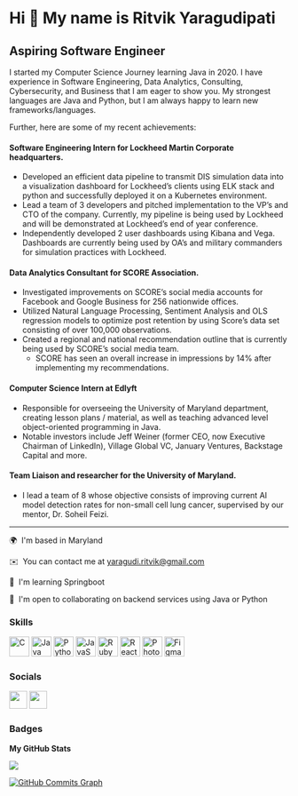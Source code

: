 Hi 👋 My name is Ritvik Yaragudipati
====================================

Aspiring Software Engineer
--------------------------

I started my Computer Science Journey learning Java in 2020. I have experience in Software Engineering, Data Analytics, Consulting, Cybersecurity, and Business that I am eager to show you. My strongest languages are Java and Python, but I am always happy to learn new frameworks/languages. 

Further, here are some of my recent achievements:

#### Software Engineering Intern for Lockheed Martin Corporate headquarters.
  - Developed an efficient data pipeline to transmit DIS simulation data into a visualization dashboard for Lockheed’s clients using ELK stack and python and successfully deployed it on a Kubernetes environment.  
  - Lead a team of 3 developers and pitched implementation to the VP’s and CTO of the company. Currently, my pipeline is being used by Lockheed and will be demonstrated at Lockheed’s end of year conference. 
  - Independently developed 2 user dashboards using Kibana and Vega. Dashboards are currently being used by OA’s and military commanders for simulation practices with Lockheed. 

#### Data Analytics Consultant for SCORE Association.
  - Investigated improvements on SCORE’s social media accounts for Facebook and Google Business for 256 nationwide offices.
  -  Utilized Natural Language Processing, Sentiment Analysis and OLS regression models to optimize post retention by using Score’s data set consisting of over 100,000 observations.
  -   Created a regional and national recommendation outline that is currently being used by SCORE’s social media team.
      -   SCORE has seen an overall increase in impressions by 14% after implementing my recommendations.

#### Computer Science Intern at Edlyft
  - Responsible for overseeing the University of Maryland department, creating lesson plans / material, as well as teaching advanced level object-oriented programming in Java. 
  - Notable investors include Jeff Weiner (former CEO, now Executive Chairman of LinkedIn), Village Global VC, January Ventures, Backstage Capital and more.

#### Team Liaison and researcher for the University of Maryland.
  - I lead a team of 8 whose objective consists of improving current AI model detection rates for non-small cell lung cancer, supervised by our mentor, Dr. Soheil Feizi.

_______________________________________________________________________________________________________________________________________________________________________

🌍  I'm based in Maryland

✉️  You can contact me at [yaragudi.ritvik@gmail.com](mailto:yaragudi.ritvik@gmail.com)

🧠  I'm learning Springboot

🤝  I'm open to collaborating on backend services using Java or Python

### Skills

<p align="left">
<a href="https://docs.microsoft.com/en-us/cpp/?view=msvc-170" target="_blank" rel="noreferrer"><img src="https://raw.githubusercontent.com/danielcranney/readme-generator/main/public/icons/skills/c-colored.svg" width="36" height="36" alt="C" /></a>
<a href="https://www.oracle.com/java/" target="_blank" rel="noreferrer"><img src="https://raw.githubusercontent.com/danielcranney/readme-generator/main/public/icons/skills/java-colored.svg" width="36" height="36" alt="Java" /></a>
<a href="https://www.python.org/" target="_blank" rel="noreferrer"><img src="https://raw.githubusercontent.com/danielcranney/readme-generator/main/public/icons/skills/python-colored.svg" width="36" height="36" alt="Python" /></a>
<a href="https://developer.mozilla.org/en-US/docs/Web/JavaScript" target="_blank" rel="noreferrer"><img src="https://raw.githubusercontent.com/danielcranney/readme-generator/main/public/icons/skills/javascript-colored.svg" width="36" height="36" alt="JavaScript" /></a>
<a href="https://www.ruby-lang.org/en/" target="_blank" rel="noreferrer"><img src="https://raw.githubusercontent.com/danielcranney/readme-generator/main/public/icons/skills/ruby-colored.svg" width="36" height="36" alt="Ruby" /></a>
<a href="https://reactjs.org/" target="_blank" rel="noreferrer"><img src="https://raw.githubusercontent.com/danielcranney/readme-generator/main/public/icons/skills/react-colored.svg" width="36" height="36" alt="React" /></a>
<a href="https://www.adobe.com/uk/products/photoshop.html" target="_blank" rel="noreferrer"><img src="https://raw.githubusercontent.com/danielcranney/readme-generator/main/public/icons/skills/photoshop-colored.svg" width="36" height="36" alt="Photoshop" /></a>
<a href="https://www.figma.com/" target="_blank" rel="noreferrer"><img src="https://raw.githubusercontent.com/danielcranney/readme-generator/main/public/icons/skills/figma-colored.svg" width="36" height="36" alt="Figma" /></a>
</p>


### Socials

<p align="left"> <a href="https://www.github.com/ritviky" target="_blank" rel="noreferrer"><img src="https://raw.githubusercontent.com/danielcranney/readme-generator/main/public/icons/socials/github.svg" width="32" height="32" /></a> <a href="https://www.linkedin.com/in/ritviky913" target="_blank" rel="noreferrer"><img src="https://raw.githubusercontent.com/danielcranney/readme-generator/main/public/icons/socials/linkedin.svg" width="32" height="32" /></a></p>

### Badges

<b>My GitHub Stats</b>

<a href="http://www.github.com/ritviky"><img src="https://github-readme-streak-stats.herokuapp.com/?user=ritviky&stroke=ffffff&background=1c1917&ring=0891b2&fire=0891b2&currStreakNum=ffffff&currStreakLabel=0891b2&sideNums=ffffff&sideLabels=ffffff&dates=ffffff&hide_border=true" /></a>

<a href="http://www.github.com/ritviky"><img src="https://activity-graph.herokuapp.com/graph?username=ritviky&bg_color=1c1917&color=ffffff&line=0891b2&point=ffffff&area_color=1c1917&area=true&hide_border=true&custom_title=GitHub%20Commits%20Graph" alt="GitHub Commits Graph" /></a>
